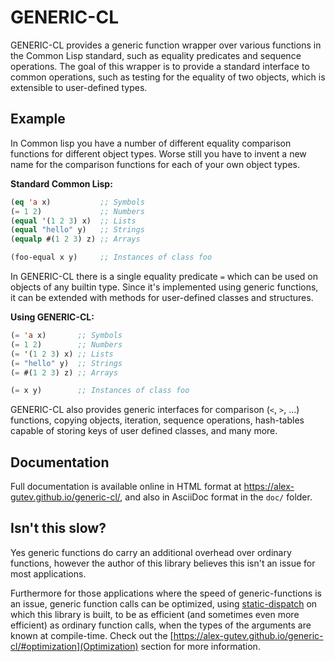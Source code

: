 # GENERIC-CL

GENERIC-CL provides a generic function wrapper over various functions
in the Common Lisp standard, such as equality predicates and sequence
operations. The goal of this wrapper is to provide a standard
interface to common operations, such as testing for the equality of
two objects, which is extensible to user-defined types.

## Example

In Common lisp you have a number of different equality comparison
functions for different object types. Worse still you have to invent a
new name for the comparison functions for each of your own object
types.

**Standard Common Lisp:**

```lisp
(eq 'a x)           ;; Symbols
(= 1 2)             ;; Numbers
(equal '(1 2 3) x)  ;; Lists
(equal "hello" y)   ;; Strings
(equalp #(1 2 3) z) ;; Arrays

(foo-equal x y)     ;; Instances of class foo
```

In GENERIC-CL there is a single equality predicate `=` which can be
used on objects of any builtin type. Since it's implemented using
generic functions, it can be extended with methods for user-defined
classes and structures.

**Using GENERIC-CL:**

```lisp
(= 'a x)       ;; Symbols
(= 1 2)        ;; Numbers
(= '(1 2 3) x) ;; Lists
(= "hello" y)  ;; Strings
(= #(1 2 3) z) ;; Arrays

(= x y)        ;; Instances of class foo
```

GENERIC-CL also provides generic interfaces for comparison (`<`, `>`,
...) functions, copying objects, iteration, sequence operations,
hash-tables capable of storing keys of user defined classes, and many
more.

## Documentation

Full documentation is available online in HTML format at
<https://alex-gutev.github.io/generic-cl/>, and also in AsciiDoc
format in the `doc/` folder.

## Isn't this slow?

Yes generic functions do carry an additional overhead over ordinary
functions, however the author of this library believes this isn't an
issue for most applications.

Furthermore for those applications where the speed of
generic-functions is an issue, generic function calls can be
optimized, using
[static-dispatch](https://github.com/alex-gutev/static-dispatch) on
which this library is built, to be as efficient (and sometimes even
more efficient) as ordinary function calls, when the types of the
arguments are known at compile-time. Check out the
[https://alex-gutev.github.io/generic-cl/#optimization](Optimization)
section for more information.

